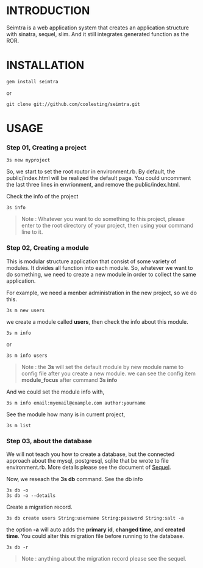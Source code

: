 # INTRODUCTION

Seimtra is a web application system that creates an application structure with sinatra, sequel, slim. And it still integrates generated function as the ROR.


# INSTALLATION

	gem install seimtra

or

	git clone git://github.com/coolesting/seimtra.git


# USAGE


### Step 01, Creating a project

	3s new myproject

So, we start to set the root routor in environment.rb. 
By default, the public/index.html will be realized the default page. 
You could uncomment the last three lines in envrionment, and remove the public/index.html.

Check the info of the project

	3s info

> Note : Whatever you want to do something to this project, please enter to the root directory of your project, then using your command line to it.


### Step 02, Creating a module

This is modular structure application that consist of some variety of modules.
It divides all function into each module. So, whatever we want to do something, we need to
create a new module in order to collect the same application.

For example, we need a menber administration in the new project, so we do this.

	3s m new users

we create a module called __users__,  then check the info about this module.

	3s m info

or

	3s m info users

> Note : the __3s__ will set the default module by new module name to config file after you create a new module. we can see the config item __module_focus__ after command __3s info__

And we could set the module info with,

	3s m info email:myemail@example.com author:yourname

See the module how many is in current project,

	3s m list


### Step 03, about the database

We will not teach you how to create a database, but the connected approach about the mysql, postgresql, sqlite that be wrote to file environment.rb.
More details please see the document of [Sequel](http://sequel.rubyforge.org/documentation.html).

Now, we reseach the __3s db__ command.
See the db info

	3s db -o
	3s db -o --details

Create a migration record.

	3s db create users String:username String:password String:salt -a

the option __-a__ will auto adds the __primary id__, __changed time__, and __created time__.
You could alter this migration file before running to the database.

	3s db -r

> Note : anything about the migration record please see the sequel.
